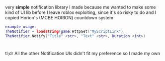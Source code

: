 very **simple** notification library I made because me wanted to make some kind of UI lib before I leave roblox exploiting, since it's so risky to do and I copied Horion's (MCBE HORION) countdown system
```lua
example usage:
TheNotifier = loadstring(game:HttpGet("MyScriptLink")
TheNotifier.Notify("Title" <str>, "Text" <str>, Duration <int>)
```
#
tl;dr All the other Notification UIs didn't fit my preference so I made my own
